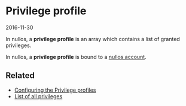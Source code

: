 Privilege profile
=====================
2016-11-30



In nullos, a **privilege profile** is an array which contains a list of granted privileges.



In nullos, a **privilege profile** is bound to a [nullos account](https://github.com/lingtalfi/nullos-admin/tree/master/doc/core/nullos-account.md).


Related
------------
- [Configuring the Privilege profiles](https://github.com/lingtalfi/nullos-admin/tree/master/doc/configuring-privilege-profiles.md)
- [List of all privileges](https://github.com/lingtalfi/nullos-admin/tree/master/doc/core/privilege/list-of-all-privileges.md)

